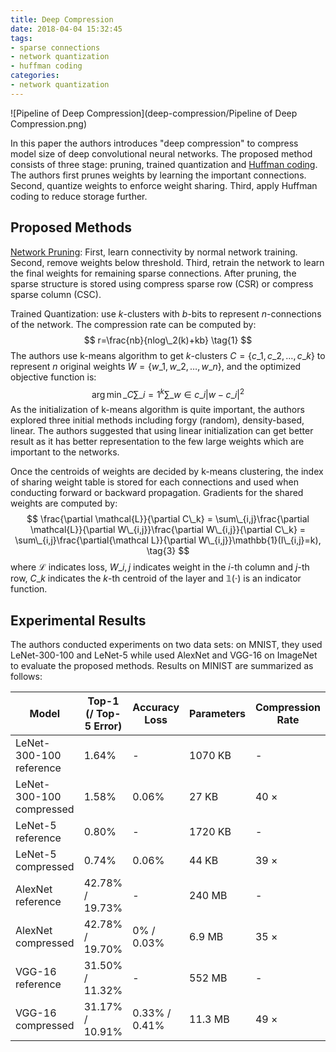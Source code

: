```yaml
---
title: Deep Compression
date: 2018-04-04 15:32:45
tags: 
- sparse connections
- network quantization
- huffman coding
categories: 
- network quantization
---
```


![Pipeline of Deep Compression](deep-compression/Pipeline of Deep Compression.png)

In this paper the authors introduces "deep compression" to compress model size of deep convolutional neural networks. The proposed method consists of three stage: pruning, trained quantization and [Huffman coding](https://en.wikipedia.org/wiki/Huffman_coding). The authors first prunes weights by learning the important connections. Second, quantize weights to enforce weight sharing. Third, apply Huffman coding to reduce storage further. 

## Proposed Methods

[Network Pruning](http://papers.nips.cc/paper/5784-learning-both-weights-and-connections-for-efficient-neural-network.pdf): First, learn connectivity by normal network training. Second, remove weights below threshold. Third,  retrain the network to learn the final weights for remaining sparse connections. After pruning, the sparse structure is stored using compress sparse row (CSR) or compress sparse column (CSC).
<!-- more -->
Trained Quantization: use $k$-clusters with $b$-bits to represent $n$-connections of the network. The compression rate can be computed by:
$$
r=\frac{nb}{nlog\_2(k)+kb} \tag{1}
$$
The authors use k-means algorithm to get $k$-clusters $C=\{c\_1, c\_2,\dots,c\_k\}$ to represent  $n$ original weights $W=\{w\_1, w\_2, \dots,w\_n\}$, and the optimized objective function is:
$$
\arg\min\_C\sum\_{i=1}^{k}\sum\_{w\in c\_i} |w-c\_i|^2 \tag{2}
$$
As the initialization of k-means algorithm is quite important, the authors explored three initial methods including forgy (random), density-based, linear. The authors suggested that using linear initialization can get better result as it has better representation to the few large weights which are important to the networks.

Once the centroids of weights are decided by k-means clustering, the index of sharing weight table is stored for each connections and used when conducting forward or backward propagation. Gradients for the shared weights are computed by:
$$
\frac{\partial \mathcal{L}}{\partial C\_k} = \sum\_{i,j}\frac{\partial \mathcal{L}}{\partial W\_{i,j}}\frac{\partial W\_{i,j}}{\partial C\_k} = \sum\_{i,j}\frac{\partial{\mathcal L}}{\partial W\_{i,j}}\mathbb{1}(I\_{i,j}=k), \tag{3}
$$
where $\mathcal{L}$ indicates loss, $W\_{i,j}$ indicates weight in the $i$-th column and $j$-th row, $C\_k$ indicates the $k$-th centroid of the layer and $\mathbb{1}(\cdot)$ is an indicator function.

## Experimental Results

The authors conducted experiments on two data sets: on MNIST, they used LeNet-300-100 and LeNet-5 while used AlexNet and VGG-16 on ImageNet to evaluate the proposed methods. Results on MINIST are summarized as follows:

| Model                    | Top-1 (/ Top-5 Error) | Accuracy Loss | Parameters | Compression Rate |
| ------------------------ | --------------------- | ------------- | ---------- | ---------------- |
| LeNet-300-100 reference  | 1.64%                 | -             | 1070 KB    | -                |
| LeNet-300-100 compressed | 1.58%                 | 0.06%         | 27 KB      | 40 $\times$    |
| LeNet-5 reference        | 0.80%                 | -             | 1720 KB    | -                |
| LeNet-5 compressed       | 0.74%                 | 0.06%         | 44 KB      | 39 $\times$    |
| AlexNet reference        | 42.78% / 19.73%       | -             | 240 MB     | -                |
| AlexNet compressed       | 42.78% / 19.70%       | 0% / 0.03%    | 6.9 MB     | 35 $\times$    |
| VGG-16 reference         | 31.50% / 11.32%       | -             | 552 MB     | -                |
| VGG-16 compressed        | 31.17% / 10.91%       | 0.33% / 0.41% | 11.3 MB    | 49 $\times$    |

